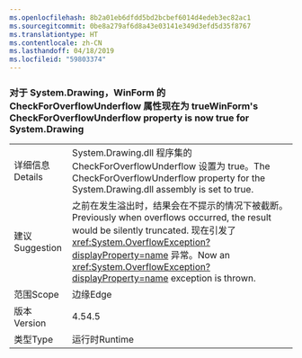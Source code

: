 ```yaml
---
ms.openlocfilehash: 8b2a01eb6dfdd5bd2bcbef6014d4edeb3ec82ac1
ms.sourcegitcommit: 0be8a279af6d8a43e03141e349d3efd5d35f8767
ms.translationtype: HT
ms.contentlocale: zh-CN
ms.lasthandoff: 04/18/2019
ms.locfileid: "59803374"
---
```

### <a name="winforms-checkforoverflowunderflow-property-is-now-true-for-systemdrawing"></a><span data-ttu-id="4ba52-101">对于 System.Drawing，WinForm 的 CheckForOverflowUnderflow 属性现在为 true</span><span class="sxs-lookup"><span data-stu-id="4ba52-101">WinForm's CheckForOverflowUnderflow property is now true for System.Drawing</span></span>

|   |   |
|---|---|
|<span data-ttu-id="4ba52-102">详细信息</span><span class="sxs-lookup"><span data-stu-id="4ba52-102">Details</span></span>|<span data-ttu-id="4ba52-103">System.Drawing.dll 程序集的 CheckForOverflowUnderflow 设置为 true。</span><span class="sxs-lookup"><span data-stu-id="4ba52-103">The CheckForOverflowUnderflow property for the System.Drawing.dll assembly is set to true.</span></span>|
|<span data-ttu-id="4ba52-104">建议</span><span class="sxs-lookup"><span data-stu-id="4ba52-104">Suggestion</span></span>|<span data-ttu-id="4ba52-105">之前在发生溢出时，结果会在不提示的情况下被截断。</span><span class="sxs-lookup"><span data-stu-id="4ba52-105">Previously when overflows occurred, the result would be silently truncated.</span></span> <span data-ttu-id="4ba52-106">现在引发了 <xref:System.OverflowException?displayProperty=name> 异常。</span><span class="sxs-lookup"><span data-stu-id="4ba52-106">Now an <xref:System.OverflowException?displayProperty=name> exception is thrown.</span></span>|
|<span data-ttu-id="4ba52-107">范围</span><span class="sxs-lookup"><span data-stu-id="4ba52-107">Scope</span></span>|<span data-ttu-id="4ba52-108">边缘</span><span class="sxs-lookup"><span data-stu-id="4ba52-108">Edge</span></span>|
|<span data-ttu-id="4ba52-109">版本</span><span class="sxs-lookup"><span data-stu-id="4ba52-109">Version</span></span>|<span data-ttu-id="4ba52-110">4.5</span><span class="sxs-lookup"><span data-stu-id="4ba52-110">4.5</span></span>|
|<span data-ttu-id="4ba52-111">类型</span><span class="sxs-lookup"><span data-stu-id="4ba52-111">Type</span></span>|<span data-ttu-id="4ba52-112">运行时</span><span class="sxs-lookup"><span data-stu-id="4ba52-112">Runtime</span></span>|
